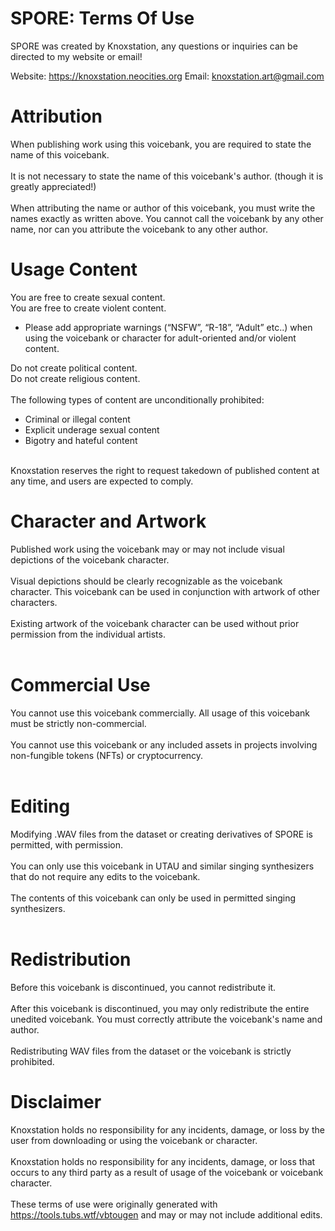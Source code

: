# SPORE: Terms Of Use

SPORE was created by Knoxstation, any questions or inquiries can be directed to my website or email!

Website: https://knoxstation.neocities.org
Email: knoxstation.art@gmail.com

# Attribution
When publishing work using this voicebank, you are required to state the name of this voicebank.<br><br>
It is not necessary to state the name of this voicebank's author. (though it is greatly appreciated!) <br><br>
When attributing the name or author of this voicebank, you must write the names exactly as written above. You cannot call the voicebank by any other name, nor can you attribute the voicebank to any other author.<br>

# Usage Content
You are free to create sexual content.<br>
You are free to create violent content.<br>
  - Please add appropriate warnings (“NSFW”, “R-18”, “Adult” etc..) when using the voicebank or character for adult-oriented and/or violent content.

Do not create political content.<br>
Do not create religious content.<br>
<br>
The following types of content are unconditionally prohibited:
- Criminal or illegal content
- Explicit underage sexual content
- Bigotry and hateful content
<br>
Knoxstation reserves the right to request takedown of published content at any time, and users are expected to comply.

# Character and Artwork
Published work using the voicebank may or may not include visual depictions of the voicebank character. <br><br>
Visual depictions should be clearly recognizable as the voicebank character. This voicebank can be used in conjunction with artwork of other characters.<br><br>
Existing artwork of the voicebank character can be used without prior permission from the individual artists.<br><br>

# Commercial Use
You cannot use this voicebank commercially. All usage of this voicebank must be strictly non-commercial.<br><br>
You cannot use this voicebank or any included assets in projects involving non-fungible tokens (NFTs) or cryptocurrency.<br><br>

# Editing
Modifying .WAV files from the dataset or creating derivatives of SPORE is permitted, with permission.<br><br>
You can only use this voicebank in UTAU and similar singing synthesizers that do not require any edits to the voicebank.<br><br>
The contents of this voicebank can only be used in permitted singing synthesizers.<br><br>

# Redistribution
Before this voicebank is discontinued, you cannot redistribute it.<br><br>
After this voicebank is discontinued, you may only redistribute the entire unedited voicebank. You must correctly attribute the voicebank's name and author.<br><br>
Redistributing WAV files from the dataset or the voicebank is strictly prohibited.<br>

# Disclaimer
Knoxstation holds no responsibility for any incidents, damage, or loss by the user from downloading or using the voicebank or character.<br><br>
Knoxstation holds no responsibility for any incidents, damage, or loss that occurs to any third party as a result of usage of the voicebank or voicebank character.<br><br>
These terms of use were originally generated with https://tools.tubs.wtf/vbtougen and may or may not include additional edits.<br><br>

